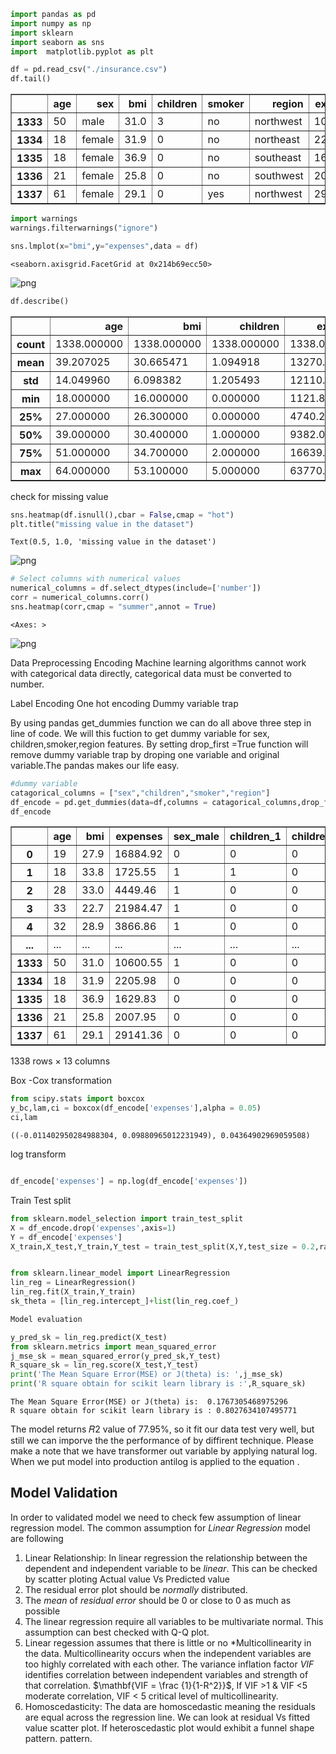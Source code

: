 ```python
import pandas as pd
import numpy as np
import sklearn
import seaborn as sns
import  matplotlib.pyplot as plt

```


```python
df = pd.read_csv("./insurance.csv")
df.tail()
```




<div>
<style scoped>
    .dataframe tbody tr th:only-of-type {
        vertical-align: middle;
    }

    .dataframe tbody tr th {
        vertical-align: top;
    }

    .dataframe thead th {
        text-align: right;
    }
</style>
<table border="1" class="dataframe">
  <thead>
    <tr style="text-align: right;">
      <th></th>
      <th>age</th>
      <th>sex</th>
      <th>bmi</th>
      <th>children</th>
      <th>smoker</th>
      <th>region</th>
      <th>expenses</th>
    </tr>
  </thead>
  <tbody>
    <tr>
      <th>1333</th>
      <td>50</td>
      <td>male</td>
      <td>31.0</td>
      <td>3</td>
      <td>no</td>
      <td>northwest</td>
      <td>10600.55</td>
    </tr>
    <tr>
      <th>1334</th>
      <td>18</td>
      <td>female</td>
      <td>31.9</td>
      <td>0</td>
      <td>no</td>
      <td>northeast</td>
      <td>2205.98</td>
    </tr>
    <tr>
      <th>1335</th>
      <td>18</td>
      <td>female</td>
      <td>36.9</td>
      <td>0</td>
      <td>no</td>
      <td>southeast</td>
      <td>1629.83</td>
    </tr>
    <tr>
      <th>1336</th>
      <td>21</td>
      <td>female</td>
      <td>25.8</td>
      <td>0</td>
      <td>no</td>
      <td>southwest</td>
      <td>2007.95</td>
    </tr>
    <tr>
      <th>1337</th>
      <td>61</td>
      <td>female</td>
      <td>29.1</td>
      <td>0</td>
      <td>yes</td>
      <td>northwest</td>
      <td>29141.36</td>
    </tr>
  </tbody>
</table>
</div>




```python
import warnings
warnings.filterwarnings("ignore")

```


```python
sns.lmplot(x="bmi",y="expenses",data = df)
```




    <seaborn.axisgrid.FacetGrid at 0x214b69ecc50>




    
![png](linearregression_files/linearregression_3_1.png)
    



```python
df.describe()
```




<div>
<style scoped>
    .dataframe tbody tr th:only-of-type {
        vertical-align: middle;
    }

    .dataframe tbody tr th {
        vertical-align: top;
    }

    .dataframe thead th {
        text-align: right;
    }
</style>
<table border="1" class="dataframe">
  <thead>
    <tr style="text-align: right;">
      <th></th>
      <th>age</th>
      <th>bmi</th>
      <th>children</th>
      <th>expenses</th>
    </tr>
  </thead>
  <tbody>
    <tr>
      <th>count</th>
      <td>1338.000000</td>
      <td>1338.000000</td>
      <td>1338.000000</td>
      <td>1338.000000</td>
    </tr>
    <tr>
      <th>mean</th>
      <td>39.207025</td>
      <td>30.665471</td>
      <td>1.094918</td>
      <td>13270.422414</td>
    </tr>
    <tr>
      <th>std</th>
      <td>14.049960</td>
      <td>6.098382</td>
      <td>1.205493</td>
      <td>12110.011240</td>
    </tr>
    <tr>
      <th>min</th>
      <td>18.000000</td>
      <td>16.000000</td>
      <td>0.000000</td>
      <td>1121.870000</td>
    </tr>
    <tr>
      <th>25%</th>
      <td>27.000000</td>
      <td>26.300000</td>
      <td>0.000000</td>
      <td>4740.287500</td>
    </tr>
    <tr>
      <th>50%</th>
      <td>39.000000</td>
      <td>30.400000</td>
      <td>1.000000</td>
      <td>9382.030000</td>
    </tr>
    <tr>
      <th>75%</th>
      <td>51.000000</td>
      <td>34.700000</td>
      <td>2.000000</td>
      <td>16639.915000</td>
    </tr>
    <tr>
      <th>max</th>
      <td>64.000000</td>
      <td>53.100000</td>
      <td>5.000000</td>
      <td>63770.430000</td>
    </tr>
  </tbody>
</table>
</div>



check for missing value


```python
sns.heatmap(df.isnull(),cbar = False,cmap = "hot")
plt.title("missing value in the dataset")
```




    Text(0.5, 1.0, 'missing value in the dataset')




    
![png](linearregression_files/linearregression_6_1.png)
    



```python
# Select columns with numerical values
numerical_columns = df.select_dtypes(include=['number'])
corr = numerical_columns.corr()
sns.heatmap(corr,cmap = "summer",annot = True)
```




    <Axes: >




    
![png](linearregression_files/linearregression_7_1.png)
    


Data Preprocessing
Encoding
Machine learning algorithms cannot work with categorical data directly, categorical data must be converted to number.

Label Encoding
One hot encoding
Dummy variable trap

By using pandas get_dummies function we can do all above three step in line of code. We will this fuction to get dummy variable for sex, children,smoker,region features. By setting drop_first =True function will remove dummy variable trap by droping one variable and original variable.The pandas makes our life easy.



```python
#dummy variable
catagorical_columns = ["sex","children","smoker","region"]
df_encode = pd.get_dummies(data=df,columns = catagorical_columns,drop_first = True,dtype = 'int8')
df_encode
```




<div>
<style scoped>
    .dataframe tbody tr th:only-of-type {
        vertical-align: middle;
    }

    .dataframe tbody tr th {
        vertical-align: top;
    }

    .dataframe thead th {
        text-align: right;
    }
</style>
<table border="1" class="dataframe">
  <thead>
    <tr style="text-align: right;">
      <th></th>
      <th>age</th>
      <th>bmi</th>
      <th>expenses</th>
      <th>sex_male</th>
      <th>children_1</th>
      <th>children_2</th>
      <th>children_3</th>
      <th>children_4</th>
      <th>children_5</th>
      <th>smoker_yes</th>
      <th>region_northwest</th>
      <th>region_southeast</th>
      <th>region_southwest</th>
    </tr>
  </thead>
  <tbody>
    <tr>
      <th>0</th>
      <td>19</td>
      <td>27.9</td>
      <td>16884.92</td>
      <td>0</td>
      <td>0</td>
      <td>0</td>
      <td>0</td>
      <td>0</td>
      <td>0</td>
      <td>1</td>
      <td>0</td>
      <td>0</td>
      <td>1</td>
    </tr>
    <tr>
      <th>1</th>
      <td>18</td>
      <td>33.8</td>
      <td>1725.55</td>
      <td>1</td>
      <td>1</td>
      <td>0</td>
      <td>0</td>
      <td>0</td>
      <td>0</td>
      <td>0</td>
      <td>0</td>
      <td>1</td>
      <td>0</td>
    </tr>
    <tr>
      <th>2</th>
      <td>28</td>
      <td>33.0</td>
      <td>4449.46</td>
      <td>1</td>
      <td>0</td>
      <td>0</td>
      <td>1</td>
      <td>0</td>
      <td>0</td>
      <td>0</td>
      <td>0</td>
      <td>1</td>
      <td>0</td>
    </tr>
    <tr>
      <th>3</th>
      <td>33</td>
      <td>22.7</td>
      <td>21984.47</td>
      <td>1</td>
      <td>0</td>
      <td>0</td>
      <td>0</td>
      <td>0</td>
      <td>0</td>
      <td>0</td>
      <td>1</td>
      <td>0</td>
      <td>0</td>
    </tr>
    <tr>
      <th>4</th>
      <td>32</td>
      <td>28.9</td>
      <td>3866.86</td>
      <td>1</td>
      <td>0</td>
      <td>0</td>
      <td>0</td>
      <td>0</td>
      <td>0</td>
      <td>0</td>
      <td>1</td>
      <td>0</td>
      <td>0</td>
    </tr>
    <tr>
      <th>...</th>
      <td>...</td>
      <td>...</td>
      <td>...</td>
      <td>...</td>
      <td>...</td>
      <td>...</td>
      <td>...</td>
      <td>...</td>
      <td>...</td>
      <td>...</td>
      <td>...</td>
      <td>...</td>
      <td>...</td>
    </tr>
    <tr>
      <th>1333</th>
      <td>50</td>
      <td>31.0</td>
      <td>10600.55</td>
      <td>1</td>
      <td>0</td>
      <td>0</td>
      <td>1</td>
      <td>0</td>
      <td>0</td>
      <td>0</td>
      <td>1</td>
      <td>0</td>
      <td>0</td>
    </tr>
    <tr>
      <th>1334</th>
      <td>18</td>
      <td>31.9</td>
      <td>2205.98</td>
      <td>0</td>
      <td>0</td>
      <td>0</td>
      <td>0</td>
      <td>0</td>
      <td>0</td>
      <td>0</td>
      <td>0</td>
      <td>0</td>
      <td>0</td>
    </tr>
    <tr>
      <th>1335</th>
      <td>18</td>
      <td>36.9</td>
      <td>1629.83</td>
      <td>0</td>
      <td>0</td>
      <td>0</td>
      <td>0</td>
      <td>0</td>
      <td>0</td>
      <td>0</td>
      <td>0</td>
      <td>1</td>
      <td>0</td>
    </tr>
    <tr>
      <th>1336</th>
      <td>21</td>
      <td>25.8</td>
      <td>2007.95</td>
      <td>0</td>
      <td>0</td>
      <td>0</td>
      <td>0</td>
      <td>0</td>
      <td>0</td>
      <td>0</td>
      <td>0</td>
      <td>0</td>
      <td>1</td>
    </tr>
    <tr>
      <th>1337</th>
      <td>61</td>
      <td>29.1</td>
      <td>29141.36</td>
      <td>0</td>
      <td>0</td>
      <td>0</td>
      <td>0</td>
      <td>0</td>
      <td>0</td>
      <td>1</td>
      <td>1</td>
      <td>0</td>
      <td>0</td>
    </tr>
  </tbody>
</table>
<p>1338 rows × 13 columns</p>
</div>



Box -Cox transformation


```python
from scipy.stats import boxcox
y_bc,lam,ci = boxcox(df_encode['expenses'],alpha = 0.05)
ci,lam
```




    ((-0.011402950284988304, 0.09880965012231949), 0.04364902969059508)



log transform


```python

df_encode['expenses'] = np.log(df_encode['expenses'])

```

Train Test split


```python
from sklearn.model_selection import train_test_split
X = df_encode.drop('expenses',axis=1)
Y = df_encode['expenses']
X_train,X_test,Y_train,Y_test = train_test_split(X,Y,test_size = 0.2,random_state=23)



```


```python
from sklearn.linear_model import LinearRegression
lin_reg = LinearRegression()
lin_reg.fit(X_train,Y_train)
sk_theta = [lin_reg.intercept_]+list(lin_reg.coef_)

```


```python
Model evaluation
```


```python
y_pred_sk = lin_reg.predict(X_test)
from sklearn.metrics import mean_squared_error
j_mse_sk = mean_squared_error(y_pred_sk,Y_test)
R_square_sk = lin_reg.score(X_test,Y_test)
print('The Mean Square Error(MSE) or J(theta) is: ',j_mse_sk)
print('R square obtain for scikit learn library is :',R_square_sk)

```

    The Mean Square Error(MSE) or J(theta) is:  0.1767305468975296
    R square obtain for scikit learn library is : 0.8027634107495771


The model returns  𝑅2
  value of 77.95%, so it fit our data test very well, but still we can imporve the the performance of by diffirent technique. Please make a note that we have transformer out variable by applying natural log. When we put model into production antilog is applied to the equation
  .

## Model Validation
In order to validated model we need to check few assumption of linear regression model. The common assumption for *Linear Regression* model are following
1. Linear Relationship: In linear regression the relationship between the dependent and independent variable to be *linear*. This can be checked by scatter ploting Actual value Vs Predicted value
2. The residual error plot should be *normally* distributed.
3. The *mean* of *residual error* should be 0 or close to 0 as much as possible
4. The linear regression require all variables to be multivariate normal. This assumption can best checked with Q-Q plot.
5. Linear regession assumes that there is little or no *Multicollinearity in the data. Multicollinearity occurs when the independent variables are too highly correlated with each other. The variance inflation factor *VIF* identifies correlation between independent variables and strength of that correlation. $\mathbf{VIF = \frac {1}{1-R^2}}$, If VIF >1 & VIF <5 moderate correlation, VIF < 5 critical level of multicollinearity.
6. Homoscedasticity: The data are homoscedastic meaning the residuals are equal across the regression line. We can look at residual Vs fitted value scatter plot. If heteroscedastic plot would exhibit a funnel shape pattern. pattern.
